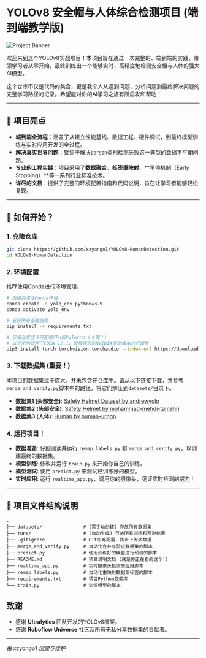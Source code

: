# YOLOv8 安全帽与人体综合检测项目 (端到端教学版)

![Project Banner](...) <!-- 建议在这里放一张您最终模型检测效果的酷炫截图或GIF -->

欢迎来到这个YOLOv8实战项目！本项目旨在通过一次完整的、端到端的实践，带领学习者从零开始，最终训练出一个能够实时、高精度地检测安全帽与人体的强大AI模型。

这个仓库不仅是代码的集合，更是我个人从遇到问题、分析问题到最终解决问题的完整学习路径的记录。希望能对你的AI学习之旅有所启发和帮助！

---

## 🌟 项目亮点

*   **端到端全流程**：涵盖了从建立性能基线、数据工程、硬件调试，到最终模型训练与实时应用开发的全过程。
*   **解决真实世界问题**：聚焦于解决`person`类别检测失败这一典型的数据不平衡问题。
*   **专业的工程实践**：项目采用了**数据融合**、**标签重映射**、**早停机制（Early Stopping）**等一系列行业标准技术。
*   **详尽的文档**：提供了完整的环境配置指南和代码说明，旨在让学习者能够轻松复现。

---

## 🚀 如何开始？

### 1. 克隆仓库
```bash
git clone https://github.com/xzyango1/YOLOv8-HumanDetection.git
cd YOLOv8-HumanDetection
```

### 2. 环境配置
推荐使用Conda进行环境管理。
```bash
# 创建并激活Conda环境
conda create -n yolo_env python=3.9
conda activate yolo_env

# 安装所有基础依赖
pip install -r requirements.txt

# 安装与您显卡匹配的GPU版PyTorch (关键！)
# 以下示例适用于CUDA 12.1，请根据您的NVIDIA驱动版本进行调整
pip3 install torch torchvision torchaudio --index-url https://download.pytorch.org/whl/cu121
```

### 3. 下载数据集 (重要！)
本项目的数据集过于庞大，并未包含在仓库中。请从以下链接下载，并参考`merge_and_verify.py`脚本中的路径，将它们解压到`datasets/`目录下。

*   **数据集1 (头部安全)**: [Safety Helmet Dataset by andrewyolo](https://universe.roboflow.com/andrewyolo/safety-helmet-wqidg)
*   **数据集2 (头部安全)**: [Safety Helmet by mohammad-mehdi-tamehri](https://universe.roboflow.com/mohammad-mehdi-tamehri/safety-helmet-itjyo)
*   **数据集3 (人体)**: [Human by human-urngn](https://universe.roboflow.com/human-urngn/human-wg4jz)

### 4. 运行项目！
*   **数据准备**: 仔细阅读并运行 `remap_labels.py` 和 `merge_and_verify.py`，以创建最终的数据集。
*   **模型训练**: 修改并运行 `train.py` 来开始你自己的训练。
*   **模型测试**: 使用 `predict.py` 来测试已训练好的模型。
*   **实时应用**: 运行 `realtime_app.py`，调用你的摄像头，见证实时检测的威力！

---

## 📜 项目文件结构说明

```
.
├── datasets/               # (需手动创建) 存放所有数据集
├── runs/                   # (自动生成) 存放所有训练和预测结果
├── .gitignore              # Git忽略配置，防止上传大数据
├── merge_and_verify.py     # 自动化合并与验证数据集的脚本
├── predict.py              # 使用训练好的模型进行预测的脚本
├── README.md               # 项目说明文档 (就是你正在看的这个!)
├── realtime_app.py         # 实时摄像头检测的应用脚本
├── remap_labels.py         # 自动化重映射数据集标签的脚本
├── requirements.txt        # 项目Python依赖库
└── train.py                # 训练模型的脚本
```

## 致谢
*   感谢 **Ultralytics** 团队开发的YOLOv8框架。
*   感谢 **Roboflow Universe** 社区及所有无私分享数据集的贡献者。

---
*由 xzyango1 创建与维护*